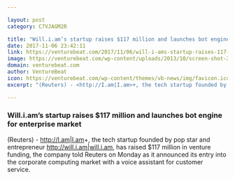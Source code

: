 ```yaml
---

layout: post
category: C7VJAGM2R

title: "Will.i.am’s startup raises $117 million and launches bot engine for enterprise market"
date: 2017-11-06 23:42:11
link: https://venturebeat.com/2017/11/06/will-i-ams-startup-raises-117-million-and-launches-bot-engine-for-enterprise-market/
image: https://venturebeat.com/wp-content/uploads/2013/10/screen-shot-2013-10-29-at-8-26-48-am.png?fit=780%2C477&strip=all
domain: venturebeat.com
author: VentureBeat
icon: https://venturebeat.com/wp-content/themes/vb-news/img/favicon.ico
excerpt: "(Reuters) - <http://I.am|I.am>+, the tech startup founded by pop star and entrepreneur <http://will.i.am|will.i.am>, has raised $117 million in venture funding, the company told Reuters on Monday as it announced its entry into the corporate computing market with a voice assistant for customer service."

---
```


### Will.i.am’s startup raises $117 million and launches bot engine for enterprise market

(Reuters) - <http://I.am|I.am>+, the tech startup founded by pop star and entrepreneur <http://will.i.am|will.i.am>, has raised $117 million in venture funding, the company told Reuters on Monday as it announced its entry into the corporate computing market with a voice assistant for customer service.
